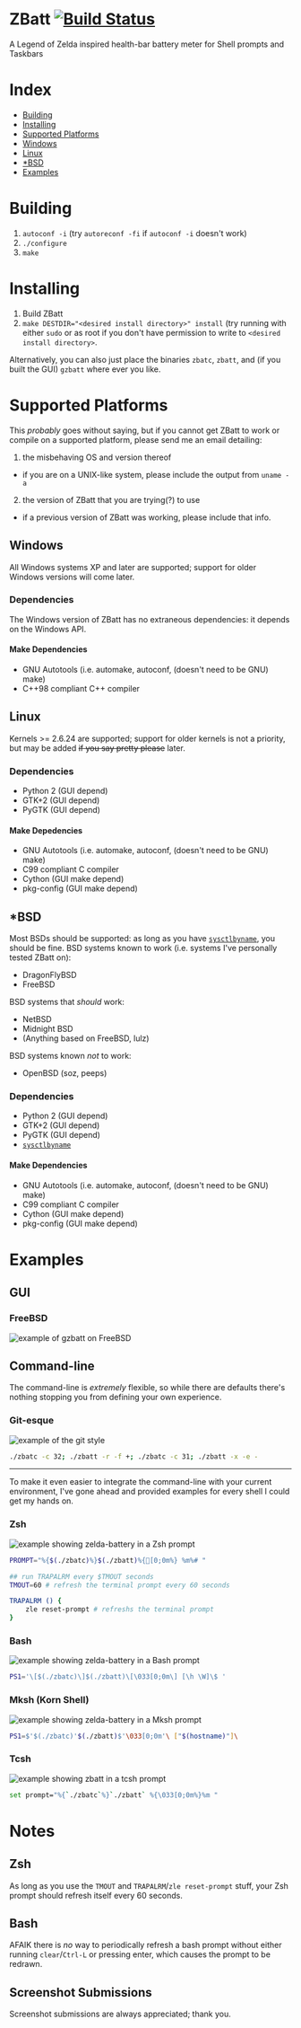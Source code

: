 ZBatt [![Build Status](https://travis-ci.org/amagura/zelda-battery.svg?branch=master)](https://travis-ci.org/amagura/zelda-battery)
=============

A Legend of Zelda inspired health-bar battery meter for Shell prompts and Taskbars

# Index
* [Building](https://github.com/amagura/zelda-battery#building)
* [Installing](https://github.com/amagura/zelda-battery#installing)
* [Supported Platforms](https://github.com/amagura/zelda-battery#supported-platforms)
 * [Windows](https://github.com/amagura/zelda-battery#windows)
 * [Linux](https://github.com/amagura/zelda-battery#linux)
 * [*BSD](https://github.com/amagura/zelda-battery#bsd)
* [Examples](https://github.com/amagura/zelda-battery#examples)


# Building
1. `autoconf -i` (try `autoreconf -fi` if `autoconf -i` doesn't work)
2. `./configure`
3. `make`



# Installing

1. Build ZBatt
2. `make DESTDIR="<desired install directory>" install` (try running with either `sudo` or as root if you don't have permission to write to `<desired install directory>`.

Alternatively, you can also just place the binaries `zbatc`, `zbatt`, and (if you built the GUI) `gzbatt` where ever you like.

# Supported Platforms

This _probably_ goes without saying, but if you cannot get ZBatt to work or compile on
a supported platform, please send me an email detailing:

1. the misbehaving OS and version thereof
  * if you are on a UNIX-like system, please include the output from `uname -a`
2. the version of ZBatt that you are trying(?) to use
  * if a previous version of ZBatt was working, please include that info.

## Windows

All Windows systems XP and later are supported; support for older Windows versions will come later.

### Dependencies

The Windows version of ZBatt has no extraneous dependencies: it depends on the Windows API.

#### Make Dependencies

* GNU Autotools (i.e. automake, autoconf, (doesn't need to be GNU) make)
* C++98 compliant C++ compiler

## Linux
Kernels >= 2.6.24 are supported; support for older kernels is not a priority, but may be added <s>if you say pretty please</s> later.

### Dependencies
* Python 2 (GUI depend)
* GTK+2 (GUI depend)
* PyGTK (GUI depend)

#### Make Depedencies
* GNU Autotools (i.e. automake, autoconf, (doesn't need to be GNU) make)
* C99 compliant C compiler
* Cython (GUI make depend)
* pkg-config (GUI make depend)

## *BSD
Most BSDs should be supported: as long as you have [`sysctlbyname`](http://www.daemon-systems.org/man/sysctlbyname.3.html), you should be fine.  BSD systems known to work (i.e. systems I've personally tested ZBatt on):

* DragonFlyBSD
* FreeBSD

BSD systems that _should_ work:
* NetBSD
* Midnight BSD
* (Anything based on FreeBSD, lulz)

BSD systems known _not_ to work:
* OpenBSD (soz, peeps)

### Dependencies

* Python 2 (GUI depend)
* GTK+2 (GUI depend)
* PyGTK (GUI depend)
* [`sysctlbyname`](http://www.daemon-systems.org/man/sysctlbyname.3.html)

#### Make Dependencies
* GNU Autotools (i.e. automake, autoconf, (doesn't need to be GNU) make)
* C99 compliant C compiler
* Cython (GUI make depend)
* pkg-config (GUI make depend)

# Examples

## GUI
### FreeBSD
![example of gzbatt on FreeBSD](/example/FreeBSD-small.png)

## Command-line

The command-line is _extremely_ flexible, so while there are defaults
there's nothing stopping you from defining your own experience.

### Git-esque
![example of the git style](/example/git.jpg)
```bash
./zbatc -c 32; ./zbatt -r -f +; ./zbatc -c 31; ./zbatt -x -e -
```

***

To make it even easier to integrate the command-line with your current
environment, I've gone ahead and provided examples for every shell
I could get my hands on.

### Zsh
![example showing zelda-battery in a Zsh prompt](/example/zsh.jpg)
```bash
PROMPT="%{$(./zbatc)%}$(./zbatt)%{[0;0m%} %m%# "

## run TRAPALRM every $TMOUT seconds
TMOUT=60 # refresh the terminal prompt every 60 seconds

TRAPALRM () {
    zle reset-prompt # refreshs the terminal prompt
}
```


### Bash
![example showing zelda-battery in a Bash prompt](/example/bash.jpg)
```bash
PS1='\[$(./zbatc)\]$(./zbatt)\[\033[0;0m\] [\h \W]\$ '
```

### Mksh (Korn Shell)
![example showing zelda-battery in a Mksh prompt](/example/mksh.jpg)
```bash
PS1=$'$(./zbatc)'$(./zbatt)$'\033[0;0m'\ ["$(hostname)"]\
```

### Tcsh
![example showing zbatt in a tcsh prompt](/example/tcsh.jpg)
```bash
set prompt="%{`./zbatc`%}`./zbatt` %{\033[0;0m%}%m "
```

# Notes

## Zsh
As long as you use the `TMOUT` and `TRAPALRM`/`zle reset-prompt` stuff, your Zsh prompt should refresh itself every 60 seconds.

## Bash
AFAIK there is _no_ way to periodically refresh a bash prompt without either running `clear`/`Ctrl-L` or pressing enter, which causes the prompt to be redrawn.

## Screenshot Submissions
Screenshot submissions are always appreciated; thank you.
